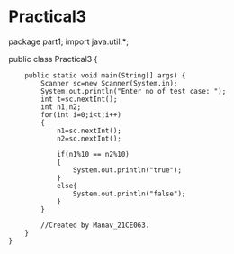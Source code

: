 # Practical3
package part1;
import java.util.*;

public class Practical3 {
	

	    public static void main(String[] args) {
	        Scanner sc=new Scanner(System.in);
	        System.out.println("Enter no of test case: ");
	        int t=sc.nextInt();
	        int n1,n2;
	        for(int i=0;i<t;i++)
	        {
	            n1=sc.nextInt();
	            n2=sc.nextInt();

	            if(n1%10 == n2%10)
	            {
	                System.out.println("true");
	            }
	            else{
	                System.out.println("false");
	            }
	        }

	    	//Created by Manav_21CE063.
	    }
	}
